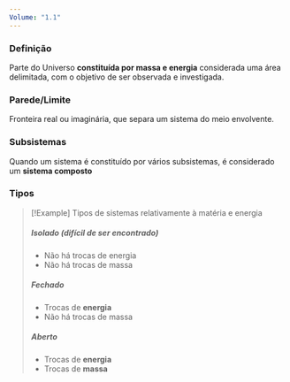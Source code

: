 ```yaml
---
Volume: "1.1"
---
```

### Definição
Parte do Universo **constituída por massa e energia** considerada uma área delimitada, com o objetivo de ser observada e investigada.

### Parede/Limite
Fronteira real ou imaginária, que separa um sistema do meio envolvente.

### Subsistemas
Quando um sistema é constituído por vários subsistemas, é considerado um **sistema composto**
### Tipos
>[!Example] Tipos de sistemas relativamente à matéria e energia
>##### Isolado (difícil de ser encontrado)
>- Não há trocas de energia
>- Não há trocas de massa
>
>##### Fechado
>- Trocas de **energia**
>- Não há trocas de massa
>
>##### Aberto
>- Trocas de **energia**
>- Trocas de **massa**
